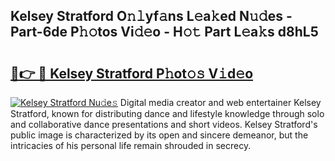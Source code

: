 ## Kelsey Stratford O𝚗𝚕yf𝚊ns L𝚎a𝚔ed N𝚞𝚍es - Part-6de P𝚑𝚘tos Vi𝚍𝚎o - H𝚘𝚝 Part L𝚎a𝚔s d8hL5

# <h2><a href="http://kfeizo.oniu.top/?m=Kelsey+Stratford">🔗👉 🔴 Kelsey Stratford P𝚑ot𝚘𝚜 V𝚒d𝚎o</a></h2>

[![Kelsey Stratford Nu𝚍e𝚜](https://i.imgur.com/0qMVB7G.gif)](http://kfeizo.oniu.top/?m=Kelsey+Stratford)
Digital media creator and web entertainer Kelsey Stratford, known for distributing dance and lifestyle knowledge through solo and collaborative dance presentations and short videos. Kelsey Stratford's public image is characterized by its open and sincere demeanor, but the intricacies of his personal life remain shrouded in secrecy.  
